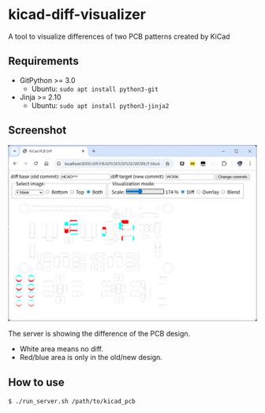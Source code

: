 # kicad-diff-visualizer
A tool to visualize differences of two PCB patterns created by KiCad

## Requirements

- GitPython >= 3.0
  - Ubuntu: `sudo apt install python3-git`
- Jinja >= 2.10
  - Ubuntu: `sudo apt install python3-jinja2`

## Screenshot

![](doc/screenshot_server.png)

The server is showing the difference of the PCB design.
- White area means no diff.
- Red/blue area is only in the old/new design.

## How to use

    $ ./run_server.sh /path/to/kicad_pcb
